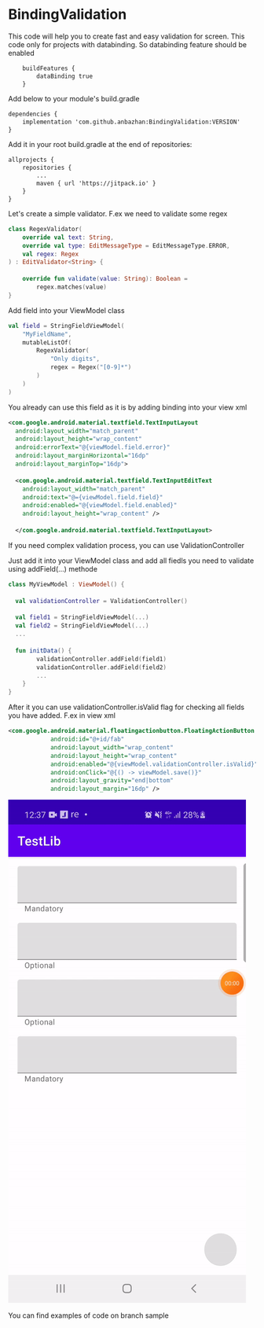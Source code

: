 # BindingValidation

This code will help you to create fast and easy validation for screen. This code only for projects with databinding. So databinding feature should be enabled

```
    buildFeatures {
        dataBinding true
    }
```

Аdd below to your module's build.gradle

```
dependencies {
    implementation 'com.github.anbazhan:BindingValidation:VERSION'
}
```

Add it in your root build.gradle at the end of repositories:

```
allprojects {
    repositories {
        ...
        maven { url 'https://jitpack.io' }
    }
}
```

Let's create a simple validator. F.ex we need to validate some regex

```kotlin
class RegexValidator(
    override val text: String,
    override val type: EditMessageType = EditMessageType.ERROR,
    val regex: Regex
) : EditValidator<String> {

    override fun validate(value: String): Boolean =
        regex.matches(value)
}
```

Add field into your ViewModel class

```kotlin
val field = StringFieldViewModel(
    "MyFieldName",
    mutableListOf(
        RegexValidator(
            "Only digits",
            regex = Regex("[0-9]*")
        )
    )
)
```

You already can use this field as it is by adding binding into your view xml

```xml
<com.google.android.material.textfield.TextInputLayout
  android:layout_width="match_parent"
  android:layout_height="wrap_content"
  android:errorText="@{viewModel.field.error}"
  android:layout_marginHorizontal="16dp"
  android:layout_marginTop="16dp">

  <com.google.android.material.textfield.TextInputEditText
    android:layout_width="match_parent"
    android:text="@={viewModel.field.field}"
    android:enabled="@{viewModel.field.enabled}"
    android:layout_height="wrap_content" />
    
  </com.google.android.material.textfield.TextInputLayout>
```

If you need complex validation process, you can use ValidationController

Just add it into your ViewModel class and add all fiedls you need to validate using addField(...) methode

```kotlin
class MyViewModel : ViewModel() {

  val validationController = ValidationController()

  val field1 = StringFieldViewModel(...)
  val field2 = StringFieldViewModel(...)
  ...

  fun initData() {
        validationController.addField(field1)
        validationController.addField(field2)
        ...
    }
}
```

After it you can use validationController.isValid flag for checking all fields you have added. F.ex in view xml 

```xml
<com.google.android.material.floatingactionbutton.FloatingActionButton
            android:id="@+id/fab"
            android:layout_width="wrap_content"
            android:layout_height="wrap_content"
            android:enabled="@{viewModel.validationController.isValid}"
            android:onClick="@{() -> viewModel.save()}"
            android:layout_gravity="end|bottom"
            android:layout_margin="16dp" />
```

![](demo.gif)

You can find examples of code on branch sample
